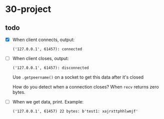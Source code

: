 # 30-project

## todo
- [X] When client connects, output:
  ```
  ('127.0.0.1', 61457): connected
  ```

- [ ] When client closes, output:
  ```
  ('127.0.0.1', 61457): disconnected
  ```
  Use `.getpeername()` on a socket to get this data
  after it's closed

  How do you detect when a connection closes?
  When `recv` returns zero bytes.

- [ ] When we get data, print. Example:
  ```
  ('127.0.0.1', 61457) 22 bytes: b'test1: xajrxttphhlwmjf'
  ```

